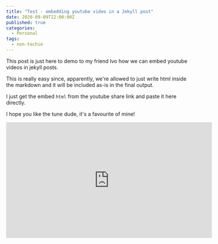 ```yaml
---
title: "Test - embedding youtube video in a Jekyll post"
date: 2020-09-09T12:00:00Z
published: true
categories:
  - Personal
tags:
  - non-techie
---
```


This post is just here to demo to my friend Ivo how we can embed youtube videos
in jekyll posts.

This is really easy since, apparently, we're allowed to just write html inside the markdown and it will be included as-is in the final output.

I just get the embed `html` from the youtube share link and paste it here directly.

I hope you like the tune dude, it's a favourite of mine!

<iframe width="560" height="315" src="https://www.youtube-nocookie.com/embed/IE5FlR2P1sk" title="YouTube video player" frameborder="0" allow="accelerometer; autoplay; clipboard-write; encrypted-media; gyroscope; picture-in-picture" allowfullscreen></iframe>